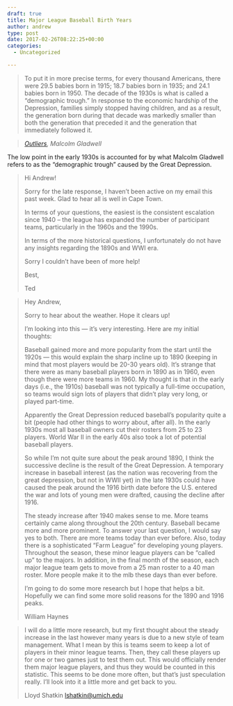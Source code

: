 ```yaml
---
draft: true
title: Major League Baseball Birth Years
author: andrew
type: post
date: 2017-02-26T08:22:25+00:00
categories:
  - Uncategorized

---
```

> To put it in more precise terms, for every thousand Americans, there were 29.5 babies born in 1915; 18.7 babies born in 1935; and 24.1 babies born in 1950. The decade of the 1930s is what is called a &#8220;demographic trough.&#8221; In response to the economic hardship of the Depression, families simply stopped having children, and as a result, the generation born during that decade was markedly smaller than both the generation that preceded it and the generation that immediately followed it.
  
> <cite><a href="http://gladwell.com/outliers/">Outliers</a>, Malcolm Gladwell</cite> 

The low point in the early 1930s is accounted for by what Malcolm Gladwell refers to as the &#8220;demographic trough&#8221; caused by the Great Depression.

> Hi Andrew!
> 
> Sorry for the late response, I haven&#8217;t been active on my email this past week. Glad to hear all is well in Cape Town.
> 
> In terms of your questions, the easiest is the consistent escalation since 1940 &#8211; the league has expanded the number of participant teams, particularly in the 1960s and the 1990s.
> 
> In terms of the more historical questions, I unfortunately do not have any insights regarding the 1890s and WWI era. 
> 
> Sorry I couldn&#8217;t have been of more help!
> 
> Best,
> 
> Ted 

> Hey Andrew,
> 
> Sorry to hear about the weather. Hope it clears up!
> 
> I&#8217;m looking into this &#8212; it&#8217;s very interesting. Here are my initial thoughts:
> 
> Baseball gained more and more popularity from the start until the 1920s &#8212; this would explain the sharp incline up to 1890 (keeping in mind that most players would be 20-30 years old). It&#8217;s strange that there were as many baseball players born in 1890 as in 1960, even though there were more teams in 1960. My thought is that in the early days (i.e., the 1910s) baseball was not typically a full-time occupation, so teams would sign lots of players that didn&#8217;t play very long, or played part-time.
> 
> Apparently the Great Depression reduced baseball&#8217;s popularity quite a bit (people had other things to worry about, after all). In the early 1930s most all baseball owners cut their rosters from 25 to 23 players. World War II in the early 40s also took a lot of potential baseball players.
> 
> So while I&#8217;m not quite sure about the peak around 1890, I think the successive decline is the result of the Great Depression. A temporary increase in baseball interest (as the nation was recovering from the great depression, but not in WWII yet) in the late 1930s could have caused the peak around the 1916 birth date before the U.S. entered the war and lots of young men were drafted, causing the decline after 1916.
> 
> The steady increase after 1940 makes sense to me. More teams certainly came along throughout the 20th century. Baseball became more and more prominent. To answer your last question, I would say yes to both. There are more teams today than ever before. Also, today there is a sophisticated &#8220;Farm League&#8221; for developing young players. Throughout the season, these minor league players can be &#8220;called up&#8221; to the majors. In addition, in the final month of the season, each major league team gets to move from a 25 man roster to a 40 man roster. More people make it to the mlb these days than ever before. 
> 
> I&#8217;m going to do some more research but I hope that helps a bit. Hopefully we can find some more solid reasons for the 1890 and 1916 peaks. 
> 
> William Haynes 

> I will do a little more research, but my first thought about the steady increase in the last however many years is due to a new style of team management. What I mean by this is teams seem to keep a lot of players in their minor league teams. Then, they call these players up for one or two games just to test them out. This would officially render them major league players, and thus they would be counted in this statistic. This seems to be done more often, but that&#8217;s just speculation really. I&#8217;ll look into it a little more and get back to you.
> 
> Lloyd Shatkin <lshatkin@umich.edu>
